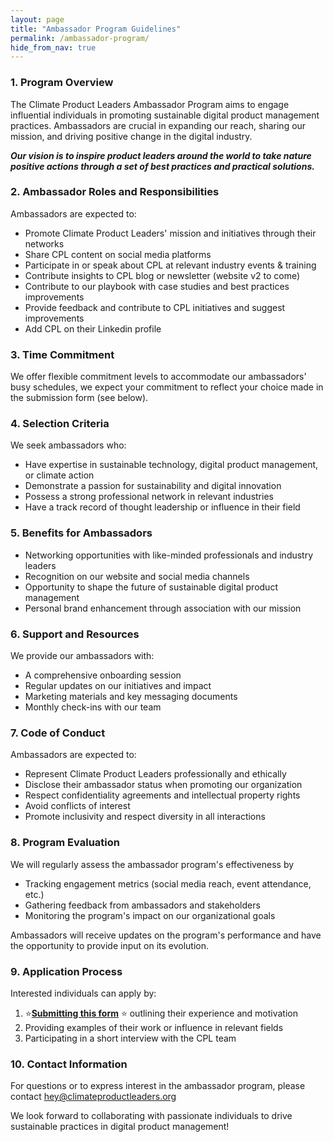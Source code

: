 ```yaml
---
layout: page
title: "Ambassador Program Guidelines"
permalink: /ambassador-program/
hide_from_nav: true
---
```


### 1\. Program Overview

The Climate Product Leaders Ambassador Program aims to engage influential individuals in promoting sustainable digital product management practices. Ambassadors are crucial in expanding our reach, sharing our mission, and driving positive change in the digital industry.

***Our vision is to inspire product leaders around the world to take nature positive actions through a set of best practices and practical solutions.***

### 2\. Ambassador Roles and Responsibilities

Ambassadors are expected to:

* Promote Climate Product Leaders' mission and initiatives through their networks  
* Share CPL content on social media platforms  
* Participate in or speak about CPL at relevant industry events & training  
* Contribute insights to CPL blog or newsletter (website v2 to come)  
* Contribute to our playbook with case studies and best practices improvements  
* Provide feedback and contribute to CPL initiatives and suggest improvements  
* Add CPL on their Linkedin profile

### 3\. Time Commitment

We offer flexible commitment levels to accommodate our ambassadors' busy schedules, we expect your commitment to reflect your choice made in the submission form (see below).

### 4\. Selection Criteria

We seek ambassadors who:

* Have expertise in sustainable technology, digital product management, or climate action  
* Demonstrate a passion for sustainability and digital innovation  
* Possess a strong professional network in relevant industries  
* Have a track record of thought leadership or influence in their field

### 5\. Benefits for Ambassadors

* Networking opportunities with like-minded professionals and industry leaders  
* Recognition on our website and social media channels  
* Opportunity to shape the future of sustainable digital product management  
* Personal brand enhancement through association with our mission

### 6\. Support and Resources

We provide our ambassadors with:

* A comprehensive onboarding session  
* Regular updates on our initiatives and impact  
* Marketing materials and key messaging documents  
* Monthly check-ins with our team

### 7\. Code of Conduct

Ambassadors are expected to:

* Represent Climate Product Leaders professionally and ethically  
* Disclose their ambassador status when promoting our organization  
* Respect confidentiality agreements and intellectual property rights  
* Avoid conflicts of interest  
* Promote inclusivity and respect diversity in all interactions

### 8\. Program Evaluation

We will regularly assess the ambassador program's effectiveness by

* Tracking engagement metrics (social media reach, event attendance, etc.)  
* Gathering feedback from ambassadors and stakeholders  
* Monitoring the program's impact on our organizational goals

Ambassadors will receive updates on the program's performance and have the opportunity to provide input on its evolution.

### 9\. Application Process

Interested individuals can apply by:

1. ⭐[**Submitting this form**](https://forms.gle/2uSWk1ssxeGajP2t9) ⭐ outlining their experience and motivation  
2. Providing examples of their work or influence in relevant fields  
3. Participating in a short interview with the CPL team

### 10\. Contact Information

For questions or to express interest in the ambassador program, please contact [hey@climateproductleaders.org](mailto:hey@climateproductleaders.org)

We look forward to collaborating with passionate individuals to drive sustainable practices in digital product management\!

